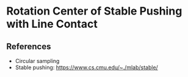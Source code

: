 # Rotation Center of Stable Pushing with Line Contact

## References

- Circular sampling
- Stable pushing: https://www.cs.cmu.edu/~./mlab/stable/

